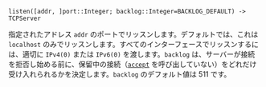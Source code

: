 ```
listen([addr, ]port::Integer; backlog::Integer=BACKLOG_DEFAULT) -> TCPServer
```

指定されたアドレス `addr` のポートでリッスンします。デフォルトでは、これは `localhost` のみでリッスンします。すべてのインターフェースでリッスンするには、適切に `IPv4(0)` または `IPv6(0)` を渡します。`backlog` は、サーバーが接続を拒否し始める前に、保留中の接続（[`accept`](@ref) を呼び出していない）をどれだけ受け入れられるかを決定します。`backlog` のデフォルト値は 511 です。
